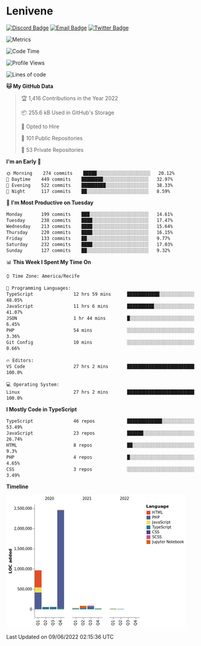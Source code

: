 # Lenivene

[![Discord Badge](https://img.shields.io/badge/-Lenivene%230715-black?style=flat-square&logo=Discord&logoColor=white)](http://discord.com/)
[![Email Badge](https://img.shields.io/badge/-lenivene@msn.com-black?style=flat-square&logo=Gmail&logoColor=white&link=mailto:lenivene@msn.com)](mailto:lenivene@msn.com)
[![Twitter Badge](https://img.shields.io/badge/-@enevinel-black?style=flat-square&logo=twitter&logoColor=white&link=https://twitter.com/enevinel)](https://twitter.com/enevinel)

<!-- https://github-readme-stats.vercel.app/api?username=lenivene&show_icons=true -->

<img src="https://metrics.lecoq.io/lenivene?template=classic&config.timezone=America%2FRecife" alt="Metrics" />

<!--START_SECTION:waka-->
![Code Time](http://img.shields.io/badge/Code%20Time-257%20hrs%2026%20mins-blue)

![Profile Views](http://img.shields.io/badge/Profile%20Views-1-blue)

![Lines of code](https://img.shields.io/badge/From%20Hello%20World%20I%27ve%20Written-4%20Million%20lines%20of%20code-blue)

**🐱 My GitHub Data** 

> 🏆 1,416 Contributions in the Year 2022
 > 
> 📦 255.6 kB Used in GitHub's Storage 
 > 
> 💼 Opted to Hire
 > 
> 📜 101 Public Repositories 
 > 
> 🔑 53 Private Repositories  
 > 
**I'm an Early 🐤** 

```text
🌞 Morning    274 commits    █████░░░░░░░░░░░░░░░░░░░░   20.12% 
🌆 Daytime    449 commits    ████████░░░░░░░░░░░░░░░░░   32.97% 
🌃 Evening    522 commits    █████████░░░░░░░░░░░░░░░░   38.33% 
🌙 Night      117 commits    ██░░░░░░░░░░░░░░░░░░░░░░░   8.59%

```
📅 **I'm Most Productive on Tuesday** 

```text
Monday       199 commits    ███░░░░░░░░░░░░░░░░░░░░░░   14.61% 
Tuesday      238 commits    ████░░░░░░░░░░░░░░░░░░░░░   17.47% 
Wednesday    213 commits    ████░░░░░░░░░░░░░░░░░░░░░   15.64% 
Thursday     220 commits    ████░░░░░░░░░░░░░░░░░░░░░   16.15% 
Friday       133 commits    ██░░░░░░░░░░░░░░░░░░░░░░░   9.77% 
Saturday     232 commits    ████░░░░░░░░░░░░░░░░░░░░░   17.03% 
Sunday       127 commits    ██░░░░░░░░░░░░░░░░░░░░░░░   9.32%

```


📊 **This Week I Spent My Time On** 

```text
⌚︎ Time Zone: America/Recife

💬 Programming Languages: 
TypeScript               12 hrs 59 mins      ████████████░░░░░░░░░░░░░   48.05% 
JavaScript               11 hrs 6 mins       ██████████░░░░░░░░░░░░░░░   41.07% 
JSON                     1 hr 44 mins        █░░░░░░░░░░░░░░░░░░░░░░░░   6.45% 
PHP                      54 mins             ░░░░░░░░░░░░░░░░░░░░░░░░░   3.36% 
Git Config               10 mins             ░░░░░░░░░░░░░░░░░░░░░░░░░   0.66%

🔥 Editors: 
VS Code                  27 hrs 2 mins       █████████████████████████   100.0%

💻 Operating System: 
Linux                    27 hrs 2 mins       █████████████████████████   100.0%

```

**I Mostly Code in TypeScript** 

```text
TypeScript               46 repos            █████████████░░░░░░░░░░░░   53.49% 
JavaScript               23 repos            ██████░░░░░░░░░░░░░░░░░░░   26.74% 
HTML                     8 repos             ██░░░░░░░░░░░░░░░░░░░░░░░   9.3% 
PHP                      4 repos             █░░░░░░░░░░░░░░░░░░░░░░░░   4.65% 
CSS                      3 repos             ░░░░░░░░░░░░░░░░░░░░░░░░░   3.49%

```


**Timeline**

![Chart not found](https://raw.githubusercontent.com/lenivene/lenivene/master/charts/bar_graph.png) 


 Last Updated on 09/06/2022 02:15:36 UTC
<!--END_SECTION:waka-->